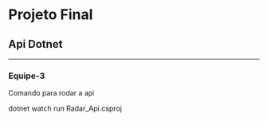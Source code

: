 <div>
<h1>Projeto Final</h1>
<h2>Api Dotnet</h2>
<hr>
</div>
<div>
<h3>Equipe-3</h3>
</div>
<div>
<p>Comando para rodar a api</p>
<p>dotnet watch run Radar_Api.csproj</p>
</div>
